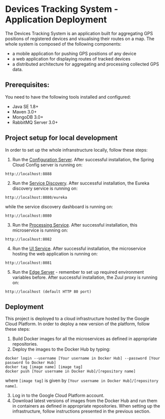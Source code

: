 # Devices Tracking System - Application Deployment
The Devices Tracking System is an application built for aggregating GPS positions of registered devices and visualising
their routes on a map. The whole system is composed of the following components:
  - a mobile application for pushing GPS positions of any device
  - a web application for displaying routes of tracked devices
  - a distributed architecture for aggregating and processing collected GPS data.

## Prerequisites:
You need to have the following tools installed and configured:
  - Java SE 1.8+
  - Maven 3.0+
  - MongoDB 3.0+
  - RabbitMQ Server 3.0+

## Project setup for local development
In order to set up the whole infranstructure locally, follow these steps:
  1. Run the [Configuration Server](https://github.com/device-tracking-system/configuration-server). After successful
     installation, the Spring Cloud Config server is running on:
```
http://localhost:8888
```
  2. Run the [Service Discovery](https://github.com/device-tracking-system/service-discovery). After successful 
     installation, the Eureka discovery service is running on:
```
http://localhost:8080/eureka
```
while the service discovery dashboard is running on:
```
http://localhost:8080
```
  3. Run the [Processing Service](https://github.com/device-tracking-system/processing-service). After successful
     installation, this microservice is running on:
```
http://localhost:8082
```
  4. Run the [UI Service](https://github.com/device-tracking-system/ui-service). After successful installation,
     the microservice hosting the web application is running on:
```
http://localhost:8081
```
  5. Run the [Edge Server](https://github.com/device-tracking-system/edge-server) - remember to set up required
     environment variables before. After successful installation, the Zuul proxy is running on:
```
http://localhost (default HTTP 80 port)
```

## Deployment
This project is deployed to a cloud infrastructure hosted by the Google Cloud Platform. In order to deploy a new 
version of the platform, follow these steps:
  1. Build Docker images for all the microservices as defined in appropriate repositories.
  2. Deploy the images to the Docker Hub by typing:
```
docker login --username [Your username in Docker Hub] --password [Your password to Docker Hub]
docker tag [image name] [image tag]
docker push [Your username in Docker Hub]/[repository name]
```
where `[image tag]` is given by `[Your username in Docker Hub]/[repository name]`.

  3. Log in to the Google Cloud Platform account.
  4. Download latest versions of images from the Docker Hub and run them in containers as defined in appropriate
  repositories. When setting up the infrastructure, follow instructions presented in the previous section.

